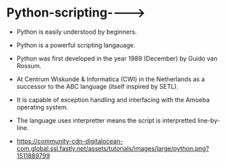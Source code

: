 # Python-scripting---->
- Python is easily understood by beginners.
- Python is a powerful scripting langauage.
- Python was first developed in the year 1989 (December) by Guido van Rossum.
- At Centrum Wiskunde & Informatica (CWI) in the Netherlands as a successor to the ABC language (itself inspired by SETL).
- It is capable of exception handling and interfacing with the Amoeba operating system.
- The language uses interpretter means the script is interpretted line-by-line.


- https://community-cdn-digitalocean-com.global.ssl.fastly.net/assets/tutorials/images/large/python.png?1511889799
